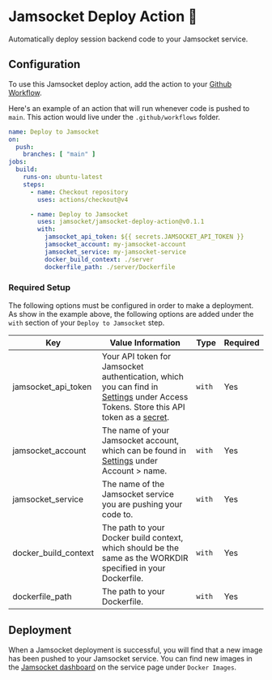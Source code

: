# Jamsocket Deploy Action 🚀

Automatically deploy session backend code to your Jamsocket service.

## Configuration

To use this Jamsocket deploy action, add the action to your [Github Workflow](https://docs.github.com/en/actions/using-workflows/creating-starter-workflows-for-your-organization#creating-a-starter-workflow).

Here's an example of an action that will run whenever code is pushed to `main`. This action would live under the `.github/workflows` folder.

```yaml
name: Deploy to Jamsocket
on:
  push:
    branches: [ "main" ]
jobs:
  build:
    runs-on: ubuntu-latest
    steps:
      - name: Checkout repository
        uses: actions/checkout@v4

      - name: Deploy to Jamsocket
        uses: jamsocket/jamsocket-deploy-action@v0.1.1
        with:
          jamsocket_api_token: ${{ secrets.JAMSOCKET_API_TOKEN }}
          jamsocket_account: my-jamsocket-account
          jamsocket_service: my-jamsocket-service
          docker_build_context: ./server
          dockerfile_path: ./server/Dockerfile
```

### Required Setup

The following options must be configured in order to make a deployment. As show in the example above, the following options are added under the `with` section of your `Deploy to Jamsocket` step.

| Key | Value Information | Type| Required |
|----------|----------|----------|----------|
| jamsocket_api_token | Your API token for Jamsocket authentication, which you can find in [Settings](https://app.jamsocket.com/settings) under Access Tokens. Store this API token as a [secret](https://docs.github.com/en/actions/security-guides/using-secrets-in-github-actions#creating-encrypted-secrets).  | `with` | Yes |
| jamsocket_account | The name of your Jamsocket account, which can be found in [Settings](https://app.jamsocket.com/settings) under Account > name. | `with`| Yes |
| jamsocket_service | The name of the Jamsocket service you are pushing your code to. | `with` | Yes |
| docker_build_context | The path to your Docker build context, which should be the same as the WORKDIR specified in your Dockerfile. | `with` | Yes |
| dockerfile_path | The path to your Dockerfile. | `with` | Yes |

## Deployment

When a Jamsocket deployment is successful, you will find that a new image has been pushed to your Jamsocket service. You can find new images in the [Jamsocket dashboard](https://app.jamsocket.com/home) on the service page under `Docker Images`.
